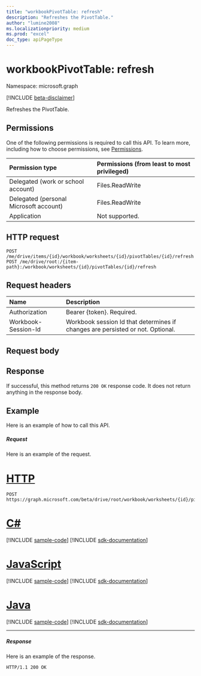 ```yaml
---
title: "workbookPivotTable: refresh"
description: "Refreshes the PivotTable."
author: "lumine2008"
ms.localizationpriority: medium
ms.prod: "excel"
doc_type: apiPageType
---
```


# workbookPivotTable: refresh

Namespace: microsoft.graph

[!INCLUDE [beta-disclaimer](../../includes/beta-disclaimer.md)]

Refreshes the PivotTable.


## Permissions
One of the following permissions is required to call this API. To learn more, including how to choose permissions, see [Permissions](/graph/permissions-reference).


|Permission type      | Permissions (from least to most privileged)              |
|:--------------------|:---------------------------------------------------------|
|Delegated (work or school account) | Files.ReadWrite    |
|Delegated (personal Microsoft account) | Files.ReadWrite    |
|Application | Not supported. |

## HTTP request
<!-- { "blockType": "ignored" } -->
```http
POST /me/drive/items/{id}/workbook/worksheets/{id}/pivotTables/{id}/refresh
POST /me/drive/root:/{item-path}:/workbook/worksheets/{id}/pivotTables/{id}/refresh
```
## Request headers
| Name       | Description|
|:---------------|:----------|
| Authorization  | Bearer {token}. Required. |
| Workbook-Session-Id  | Workbook session Id that determines if changes are persisted or not. Optional.|

## Request body

## Response

If successful, this method returns `200 OK` response code. It does not return anything in the response body.

## Example
Here is an example of how to call this API.
##### Request
Here is an example of the request.

# [HTTP](#tab/http)
<!-- {
  "blockType": "request",
  "name": "workbookpivottable_refresh"
}-->
```http
POST https://graph.microsoft.com/beta/drive/root/workbook/worksheets/{id}/pivotTables/{id}/refresh
```

# [C#](#tab/csharp)
[!INCLUDE [sample-code](../includes/snippets/csharp/workbookpivottable-refresh-csharp-snippets.md)]
[!INCLUDE [sdk-documentation](../includes/snippets/snippets-sdk-documentation-link.md)]

# [JavaScript](#tab/javascript)
[!INCLUDE [sample-code](../includes/snippets/javascript/workbookpivottable-refresh-javascript-snippets.md)]
[!INCLUDE [sdk-documentation](../includes/snippets/snippets-sdk-documentation-link.md)]

# [Java](#tab/java)
[!INCLUDE [sample-code](../includes/snippets/java/workbookpivottable-refresh-java-snippets.md)]
[!INCLUDE [sdk-documentation](../includes/snippets/snippets-sdk-documentation-link.md)]

---


##### Response
Here is an example of the response.
<!-- {
  "blockType": "response"
} -->
```http
HTTP/1.1 200 OK
```
<!-- uuid: 8fcb5dbc-d5aa-4681-8e31-b001d5168d79 
2015-10-25 14:57:30 UTC -->
<!-- {
  "type": "#page.annotation",
  "description": "Example",
  "keywords": "",
  "section": "documentation",
  "tocPath": "",
  "suppressions": [
  ]
}-->


